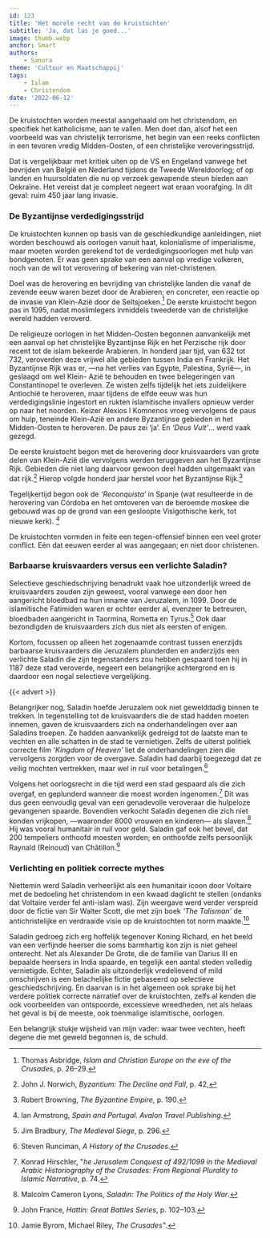 ```yaml
---
id: 123
title: 'Het morele recht van de kruistochten'
subtitle: 'Ja, dat las je goed...'
image: thumb.webp
anchor: Smart
authors:
    - Sanura
theme: 'Cultuur en Maatschappij'
tags:
    - Islam
    - Christendom
date: '2022-06-12'
---
```


De kruistochten worden meestal aangehaald om het christendom, en specifiek het katholicisme, aan te vallen. Men doet dan, alsof het een voorbeeld was van christelijk terrorisme, het begin van een reeks conflicten in een tevoren vredig Midden-Oosten, of een christelijke veroveringsstrijd.

Dat is vergelijkbaar met kritiek uiten op de VS en Engeland vanwege het bevrijden van België en Nederland tijdens de Tweede Wereldoorlog; of op landen en huursoldaten die nu op verzoek gewapende steun bieden aan Oekraïne. Het vereist dat je compleet negeert wat eraan voorafging. In dit geval: ruim 450 jaar lang invasie.


### De Byzantijnse verdedigingsstrijd

De kruistochten kunnen op basis van de geschiedkundige aanleidingen, niet worden beschouwd als oorlogen vanuit haat, kolonialisme of imperialisme, maar moeten worden gerekend tot de verdedigingsoorlogen met hulp van bondgenoten. Er was geen sprake van een aanval op vredige volkeren, noch van de wil tot verovering of bekering van niet-christenen.

Doel was de herovering en bevrijding van christelijke landen die vanaf de zevende eeuw waren bezet door de Arabieren; en concreter, een reactie op de invasie van Klein-Azië door de Seltsjoeken.[^1] De eerste kruistocht begon pas in 1095, nadat moslimlegers inmiddels tweederde van de christelijke wereld hadden veroverd.

De religieuze oorlogen in het Midden-Oosten begonnen aanvankelijk met een aanval op het christelijke Byzantijnse Rijk en het Perzische rijk door recent tot de islam bekeerde Arabieren. In honderd jaar tijd, van 632 tot 732, veroverden deze vrijwel alle gebieden tussen India en Frankrijk. Het Byzantijnse Rijk was er, —na het verlies van Egypte, Palestina, Syrië—, in geslaagd om wel Klein- Azië te behouden en twee belegeringen van Constantinopel te overleven. Ze wisten zelfs tijdelijk het iets zuidelijkere Antiochië te heroveren, maar tijdens de elfde eeuw was hun verdedigingslinie ingestort en rukten islamitische invallers opnieuw verder op naar het noorden. Keizer Alexios I Komnenos vroeg vervolgens de paus om hulp, teneinde Klein-Azië en andere Byzantijnse gebieden in het Midden-Oosten te heroveren. De paus zei ‘ja’. En _‘Deus Vult’_… werd vaak gezegd.

De eerste kruistocht begon met de herovering door kruisvaarders van grote delen van Klein-Azië die vervolgens werden teruggeven aan het Byzantijnse Rijk. Gebieden die niet lang daarvoor gewoon deel hadden uitgemaakt van dat rijk.[^2] Hierop volgde honderd jaar herstel voor het Byzantijnse Rijk.[^3]

Tegelijkertijd begon ook de _‘Reconquista’_ in Spanje (wat resulteerde in de herovering van Córdoba en het omtoveren van de beroemde moskee die gebouwd was op de grond van een gesloopte Visigothische kerk, tot nieuwe kerk).
[^4]

De kruistochten vormden in feite een tegen-offensief binnen een veel groter conflict. Eén dat eeuwen eerder al was aangegaan; en niet door christenen.


### Barbaarse kruisvaarders versus een verlichte Saladin?

Selectieve geschiedschrijving benadrukt vaak hoe uitzonderlijk wreed de kruisvaarders zouden zijn geweest, vooral vanwege een door hen aangericht bloedbad na hun inname van Jeruzalem, in 1099. Door de islamitische Fatimiden waren er echter eerder al, evenzeer te betreuren, bloedbaden aangericht in Taormina, Rometta en Tyrus.[^5] Ook daar bezondigden de kruisvaarders zich dus niet als eersten of enigen.

Kortom, focussen op alleen het zogenaamde contrast tussen enerzijds barbaarse kruisvaarders die Jeruzalem plunderden en anderzijds een verlichte Saladin die zijn tegenstanders zou hebben gespaard toen hij in 1187 deze stad veroverde, negeert een belangrijke achtergrond en is daardoor een nogal selectieve vergelijking.

{{< advert >}}

Belangrijker nog, Saladin hoefde Jeruzalem ook niet gewelddadig binnen te trekken. In tegenstelling tot de kruisvaarders die de stad hadden moeten innemen, gaven de kruisvaarders zich na onderhandelingen over aan Saladins troepen. Ze hadden aanvankelijk gedreigd tot de laatste man te vechten en alle schatten in de stad te vernietigen. Zelfs de uiterst politiek correcte film _‘Kingdom of Heaven’_ liet de onderhandelingen zien die vervolgens zorgden voor de overgave. Saladin had daarbij toegezegd dat ze veilig mochten vertrekken, maar wel in ruil voor betalingen.[^6]

Volgens het oorlogsrecht in die tijd werd een stad gespaard als die zich overgaf, en geplunderd wanneer die moest worden ingenomen.[^7] Dit was dus geen eenvoudig geval van een genadevolle veroveraar die hulpeloze gevangenen spaarde. Bovendien verkocht Saladin degenen die zich niet konden vrijkopen, —waaronder 8000 vrouwen en kinderen— als slaven.[^8] Hij was vooral humanitair in ruil voor geld. Saladin gaf ook het bevel, dat 200 tempeliers onthoofd moesten worden; en onthoofde zelfs persoonlijk Raynald (Reinoud) van Châtillon.[^9]


### Verlichting en politiek correcte mythes

Niettemin werd Saladin verheerlijkt als een humanitair icoon door Voltaire met de bedoeling het christendom in een kwaad daglicht te stellen (ondanks dat Voltaire verder fel anti-islam was). Zijn weergave werd verder verspreid door de fictie van Sir Walter Scott, die met zijn boek _‘The Talisman’_ de antichristelijke en verdraaide visie op de kruistochten tot norm maakte.[^10]

Saladin gedroeg zich erg hoffelijk tegenover Koning Richard, en het beeld van een verfijnde heerser die soms barmhartig kon zijn is niet geheel onterecht. Net als Alexander De Grote, die de familie van Darius III en bepaalde heersers in India spaarde, en tegelijk een aantal steden volledig vernietigde. Echter, Saladin als uitzonderlijk vredelievend of mild omschrijven is een belachelijke fictie gebaseerd op selectieve geschiedschrijving. En daarvan is in het algemeen ook sprake bij het verdere politiek correcte narratief over de kruistochten, zelfs al kenden die ook voorbeelden van ontspoorde, excessieve wreedheden, net als helaas het geval is bij de meeste, ook toenmalige islamitische, oorlogen.

Een belangrijk stukje wijsheid van mijn vader: waar twee vechten, heeft degene die met geweld begonnen is, de schuld.


[^1]: Thomas Asbridge, _Islam and Christian Europe on the eve of the Crusades_, p. 26–29.
[^2]: John J. Norwich, _Byzantium: The Decline and Fall_, p. 42,
[^3]: Robert Browning, _The Byzantine Empire_, p. 190.
[^4]: Ian Armstrong, _Spain and Portugal. Avalon Travel Publishing_.
[^5]: Jim Bradbury, _The Medieval Siege_, p. 296.
[^6]: Steven Runciman, _A History of the Crusades_.
[^7]: Konrad Hirschler, "_he Jerusalem Conquest of 492/1099 in the Medieval Arabic Historiography of the Crusades: From Regional Plurality to Islamic Narrative_, p. 74.
[^8]: Malcolm Cameron Lyons, _Saladin: The Politics of the Holy War_.
[^9]: John France, _Hattin: Great Battles Series_, p. 102–103.
[^10]: Jamie Byrom, Michael Riley, _The Crusades"_.
